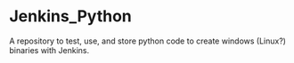 # Jenkins_Python
A repository to test, use, and store python code to create windows (Linux?) binaries with Jenkins.
